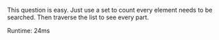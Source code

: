 This question is easy. Just use a set to count every element needs to be searched. Then traverse the list to see every part.

Runtime: 24ms
